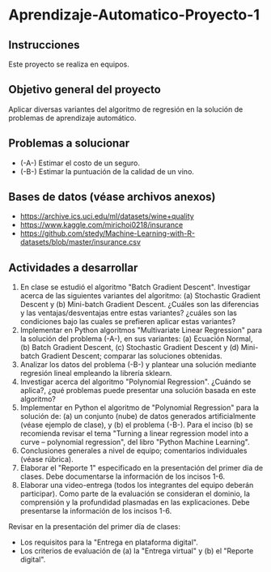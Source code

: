 # Aprendizaje-Automatico-Proyecto-1
## Instrucciones
Este proyecto se realiza en equipos.

## Objetivo general del proyecto
Aplicar diversas variantes del algoritmo de regresión en la solución de problemas de aprendizaje automático.

## Problemas a solucionar
* (-A-) Estimar el costo de un seguro.
* (-B-) Estimar la puntuación de la calidad de un vino.

## Bases de datos (véase archivos anexos)
* https://archive.ics.uci.edu/ml/datasets/wine+quality
* https://www.kaggle.com/mirichoi0218/insurance
* https://github.com/stedy/Machine-Learning-with-R-datasets/blob/master/insurance.csv

## Actividades a desarrollar
1. En clase se estudió el algoritmo "Batch Gradient Descent". Investigar acerca de las siguientes variantes del algoritmo: (a) Stochastic Gradient Descent y (b) Mini-batch Gradient Descent. ¿Cuáles son las diferencias y las ventajas/desventajas entre estas variantes? ¿cuáles son las condiciones bajo las cuales se prefieren aplicar estas variantes?
2. Implementar en Python algoritmos "Multivariate Linear Regression" para la solución del problema (-A-), en sus variantes: (a) Ecuación Normal, (b) Batch Gradient Descent, (c) Stochastic Gradient Descent y (d) Mini-batch Gradient Descent; comparar las soluciones obtenidas.
3. Analizar los datos del problema (-B-) y plantear una solución mediante regresión lineal empleando la librería sklearn.
4. Investigar acerca del algoritmo "Polynomial Regression". ¿Cuándo se aplica?, ¿qué problemas puede presentar una solución basada en este algoritmo?
5. Implementar en Python el algoritmo de "Polynomial Regression" para la solución de: (a) un conjunto (nube) de datos generados artificialmente (véase ejemplo de clase), y (b) el problema (-B-). Para el inciso (b) se recomienda revisar el tema "Turning a linear regression model into a curve – polynomial regression", del libro "Python Machine Learning".
6. Conclusiones generales a nivel de equipo; comentarios individuales (véase rúbrica).
7. Elaborar el "Reporte 1" especificado en la presentación del primer día de clases. Debe documentarse la información de los incisos 1-6.
8. Elaborar una video-entrega (todos los integrantes del equipo deberán participar). Como parte de la evaluación se consideran el dominio, la comprensión y la profundidad plasmadas en las explicaciones. Debe presentarse la información de los incisos 1-6.

Revisar en la presentación del primer día de clases:
* Los requisitos para la "Entrega en plataforma digital".
* Los criterios de evaluación de (a) la "Entrega virtual" y (b) el "Reporte digital".

